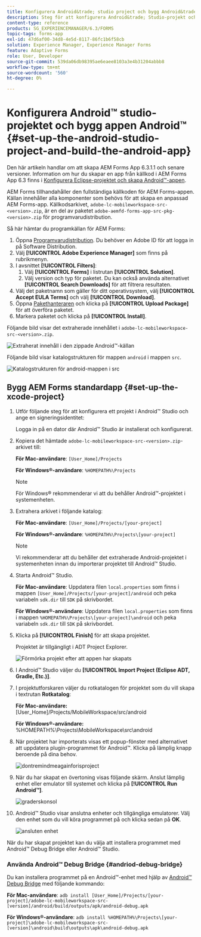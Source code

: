 ```yaml
---
title: Konfigurera Android&trade; studio project och bygg Android&trade; app
description: Steg för att konfigurera Android&trade; Studio-projekt och skapa installationsprogrammet för Adobe Experience Manager (AEM) Forms-appen
content-type: reference
products: SG_EXPERIENCEMANAGER/6.3/FORMS
topic-tags: forms-app
exl-id: 47d6af00-34d8-4e5d-8117-86fc1b6f58cb
solution: Experience Manager, Experience Manager Forms
feature: Adaptive Forms
role: User, Developer
source-git-commit: 539da06db98395ae6eaee8103a3e4b31204abbb8
workflow-type: tm+mt
source-wordcount: '560'
ht-degree: 0%

---
```


# Konfigurera Android™ studio-projektet och bygg appen Android™ {#set-up-the-android-studio-project-and-build-the-android-app}

Den här artikeln handlar om att skapa AEM Forms App 6.3.1.1 och senare versioner. Information om hur du skapar en app från källkod i AEM Forms App 6.3 finns i [Konfigurera Eclipse-projektet och skapa Android™-appen](/help/forms/using/setup-eclipse-project-build-installer.md).

AEM Forms tillhandahåller den fullständiga källkoden för AEM Forms-appen. Källan innehåller alla komponenter som behövs för att skapa en anpassad AEM Forms-app. Källkodsarkivet, `adobe-lc-mobileworkspace-src-<version>.zip`, är en del av paketet `adobe-aemfd-forms-app-src-pkg-<version>.zip` för programvarudistribution.

Så här hämtar du programkällan för AEM Forms:

1. Öppna [Programvarudistribution](https://experience.adobe.com/downloads). Du behöver en Adobe ID för att logga in på Software Distribution.
1. Välj **[!UICONTROL Adobe Experience Manager]** som finns på rubrikmenyn.
1. I avsnittet **[!UICONTROL Filters]**:
   1. Välj **[!UICONTROL Forms]** i listrutan **[!UICONTROL Solution]**.
   2. Välj version och typ för paketet. Du kan också använda alternativet **[!UICONTROL Search Downloads]** för att filtrera resultaten.
1. Välj det paketnamn som gäller för ditt operativsystem, välj **[!UICONTROL Accept EULA Terms]** och välj **[!UICONTROL Download]**.
1. Öppna [Pakethanteraren](https://experienceleague.adobe.com/docs/experience-manager-65/administering/contentmanagement/package-manager.html?lang=sv-SE) och klicka på **[!UICONTROL Upload Package]** för att överföra paketet.
1. Markera paketet och klicka på **[!UICONTROL Install]**.

Följande bild visar det extraherade innehållet i `adobe-lc-mobileworkspace-src-<version>.zip`.

![Extraherat innehåll i den zippade Android™-källan](assets/mws-content-1.png)

Följande bild visar katalogstrukturen för mappen `android` i mappen `src`.

![Katalogstrukturen för android-mappen i src](assets/android-folder.png)

## Bygg AEM Forms standardapp {#set-up-the-xcode-project}

1. Utför följande steg för att konfigurera ett projekt i Android™ Studio och ange en signeringsidentitet:

   Logga in på en dator där Android™ Studio är installerat och konfigurerat.

1. Kopiera det hämtade `adobe-lc-mobileworkspace-src-<version>.zip`-arkivet till:

   **För Mac-användare**: `[User_Home]/Projects`

   **För Windows®-användare**: `%HOMEPATH%\Projects`

   >[!NOTE]
   >
   >För Windows® rekommenderar vi att du behåller Android™-projektet i systemenheten.

1. Extrahera arkivet i följande katalog:

   **För Mac-användare**: `[User_Home]/Projects/[your-project]`

   **För Windows®-användare**: `%HOMEPATH%\Projects\[your-project]`

   >[!NOTE]
   >
   >Vi rekommenderar att du behåller det extraherade Android-projektet i systemenheten innan du importerar projektet till Android™ Studio.

1. Starta Android™ Studio.

   **För Mac-användare**: Uppdatera filen `local.properties` som finns i mappen `[User_Home]/Projects/[your-project]/android` och peka variabeln `sdk.dir` till `SDK` på skrivbordet.

   **För Windows®-användare**: Uppdatera filen `local.properties` som finns i mappen `%HOMEPATH%\Projects\[your-project]\android` och peka variabeln `sdk.dir` till `SDK` på skrivbordet.

1. Klicka på **[!UICONTROL Finish]** för att skapa projektet.

   Projektet är tillgängligt i ADT Project Explorer.

   ![Förmörka projekt efter att appen har skapats](assets/eclipsebuildmws.png)

1. I Android™ Studio väljer du **[!UICONTROL Import Project (Eclipse ADT, Gradle, Etc.)]**.
1. I projektutforskaren väljer du rotkatalogen för projektet som du vill skapa i textrutan **Rotkatalog**:

   **För Mac-användare:** [User_Home]/Projects/MobileWorkspace/src/android

   **För Windows®-användare:** %HOMEPATH%\Projects\MobileWorkspace\src\android

1. När projektet har importerats visas ett popup-fönster med alternativet att uppdatera plugin-programmet för Android™. Klicka på lämplig knapp beroende på dina behov.

   ![dontremindmeagainforisproject](assets/dontremindmeagainforthisproject.png)

1. När du har skapat en övertoning visas följande skärm. Anslut lämplig enhet eller emulator till systemet och klicka på **[!UICONTROL Run Android™]**.

   ![graderskonsol](assets/gradleconsole.png)

1. Android™ Studio visar anslutna enheter och tillgängliga emulatorer. Välj den enhet som du vill köra programmet på och klicka sedan på **OK**.

   ![ansluten enhet](assets/connecteddevice.png)

När du har skapat projektet kan du välja att installera programmet med Android™ Debug Bridge eller Android™ Studio.

### Använda Android™ Debug Bridge {#andriod-debug-bridge}

Du kan installera programmet på en Android™-enhet med hjälp av [Android™ Debug Bridge](https://developer.android.com/tools/adb) med följande kommando:

**För Mac-användare**: `adb install [User_Home]/Projects/[your-project]/adobe-lc-mobileworkspace-src-[version]/android/build/outputs/apk/android-debug.apk`

**För Windows®-användare**: `adb install %HOMEPATH%\Projects\[your-project]\adobe-lc-mobileworkspace-src-[version]\android\build\outputs\apk\android-debug.apk`
